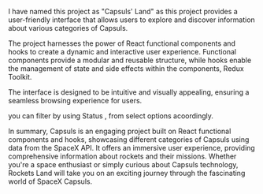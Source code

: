 I have named this project as "Capsuls' Land" as this project provides a user-friendly interface that allows users to explore and discover information about various categories of Capsuls.

The project harnesses the power of React functional components and hooks to create a dynamic and interactive user experience. Functional components provide a modular and reusable structure, while hooks enable the management of state and side effects within the components, Redux Toolkit.

The interface is designed to be intuitive and visually appealing, ensuring a seamless browsing experience for users.

you can filter by using Status , from select options acoordingly.

In summary, Capsuls is an engaging project built on React functional components and hooks, showcasing different categories of Capsuls using data from the SpaceX API. It offers an immersive user experience, providing comprehensive information about rockets and their missions. Whether you're a space enthusiast or simply curious about Capsuls technology, Rockets Land will take you on an exciting journey through the fascinating world of SpaceX Capsuls.
